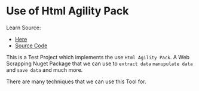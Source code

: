 # Use of Html Agility Pack

Learn Source:
- [Here](https://code-maze.com/html-agility-pack-csharp/)
- [Source Code](https://github.com/CodeMazeBlog/CodeMazeGuides/tree/main/dotnet-client-libraries/HowToUseHtmlAgilityPack)

This is a Test Project which implements the use `Html Agility Pack`. A Web Scrapping Nuget Package that we can use to `extract data` `manupulate data` and `save data` and much more.

There are many techniques that we can use this Tool for.